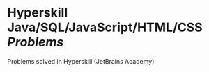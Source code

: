 # Hyperskill Java/SQL/JavaScript/HTML/CSS *Problems*
Problems solved in Hyperskill (JetBrains Academy)


